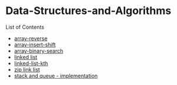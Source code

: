 # Data-Structures-and-Algorithms


List of Contents  
- [array-reverse](./array-reverse/README.md)
- [array-insert-shift](./array-insert-shift/README.md)
- [array-binary-search](./array-binary-search/)
- [linked list](/Linked_List/README.md)
- [linked-list-kth](./Kth.PNG)
- [zip link list]()
- [stack and queue - implementation](stack-and-queue/stack-and-queue/README.md)


 
